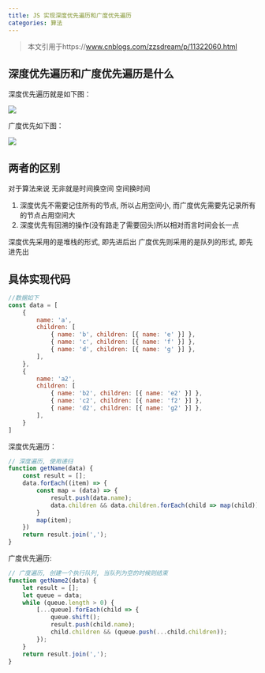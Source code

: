 ```yaml
---
title: JS 实现深度优先遍历和广度优先遍历
categories: 算法
---
```


> 本文引用于https://www.cnblogs.com/zzsdream/p/11322060.html

## 深度优先遍历和广度优先遍历是什么

深度优先遍历就是如下图：

![](https://txy-tc-ly-1256104767.cos.ap-guangzhou.myqcloud.com/168835b8a2cb3013)

广度优先如下图：

![](https://txy-tc-ly-1256104767.cos.ap-guangzhou.myqcloud.com/168835b8a1d24a3b)

## 两者的区别

对于算法来说 无非就是时间换空间 空间换时间

1. 深度优先不需要记住所有的节点, 所以占用空间小, 而广度优先需要先记录所有的节点占用空间大
2. 深度优先有回溯的操作(没有路走了需要回头)所以相对而言时间会长一点

深度优先采用的是堆栈的形式, 即先进后出
广度优先则采用的是队列的形式, 即先进先出

## 具体实现代码

```javascript
//数据如下
const data = [
    {
        name: 'a',
        children: [
            { name: 'b', children: [{ name: 'e' }] },
            { name: 'c', children: [{ name: 'f' }] },
            { name: 'd', children: [{ name: 'g' }] },
        ],
    },
    {
        name: 'a2',
        children: [
            { name: 'b2', children: [{ name: 'e2' }] },
            { name: 'c2', children: [{ name: 'f2' }] },
            { name: 'd2', children: [{ name: 'g2' }] },
        ],
    }
]
```



深度优先遍历：

```javascript
// 深度遍历, 使用递归
function getName(data) {
    const result = [];
    data.forEach((item) => {
        const map = (data) => {
            result.push(data.name);
            data.children && data.children.forEach(child => map(child));
        }
        map(item);
    })
    return result.join(',');
}
```

广度优先遍历:

```javascript
// 广度遍历, 创建一个执行队列, 当队列为空的时候则结束
function getName2(data) {
    let result = [];
    let queue = data;
    while (queue.length > 0) {
        [...queue].forEach(child => {
            queue.shift();
            result.push(child.name);
            child.children && (queue.push(...child.children));
        });
    }
    return result.join(',');
}
```

